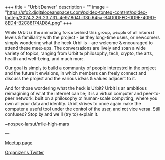 +++
title = "Urbit Denver"
description = ""
image = "https://sfo2.digitaloceanspaces.com/poldec-tonteg-content/poldec-tonteg/2024.2.26..23.7.31..4e97.8d4f.df3b.645a-B4D0DFBC-0D9E-409D-8ED4-B2C88174AD8A.png"
+++

While Urbit is the animating force behind this group, people of all interest levels & familiarity with the project - be they long-time users, or newcomers simply wondering what the heck Urbit is - are welcome & encouraged to attend these meet-ups. The conversations are lively and span a wide variety of topics, ranging from Urbit to philosophy, tech, crypto, the arts, health and well-being, and much more.

Our goal is simply to build a community of people interested in the project and the future it envisions, in which members can freely connect and discuss the project and the various ideas & values adjacent to it.

And for those wondering what the heck is Urbit? Urbit is an ambitious reimagining of what the internet can be; it is a virtual computer and peer-to-peer network, built on a philosophy of human-scale computing, where you own all your data and identity. Urbit strives to once again make the computer a useful tool under the control of the user, and not vice versa. Still confused? Stop by and we'll (try to) explain it.

~nospex-larsut/mile-high-mars

––

[Meetup page](https://www.meetup.com/mile-high-mars-denver-urbit-group/)

[Organizer's Twitter](https://twitter.com/OnAPersonaLevel)
